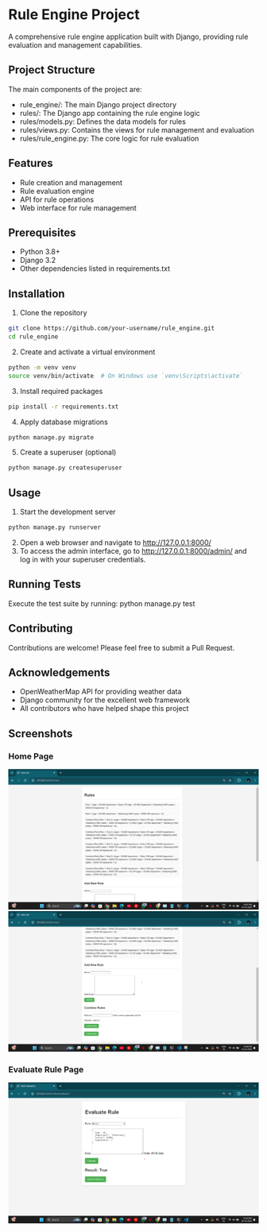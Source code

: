 # Rule Engine Project

A comprehensive rule engine application built with Django, providing rule evaluation and management capabilities.

## Project Structure

The main components of the project are:

- rule_engine/: The main Django project directory
- rules/: The Django app containing the rule engine logic
- rules/models.py: Defines the data models for rules
- rules/views.py: Contains the views for rule management and evaluation
- rules/rule_engine.py: The core logic for rule evaluation

## Features

- Rule creation and management
- Rule evaluation engine
- API for rule operations
- Web interface for rule management

## Prerequisites

- Python 3.8+
- Django 3.2
- Other dependencies listed in requirements.txt

## Installation

1. Clone the repository
```bash
git clone https://github.com/your-username/rule_engine.git
cd rule_engine
```
2. Create and activate a virtual environment
```bash
python -m venv venv
source venv/bin/activate  # On Windows use `venv\Scripts\activate`
```
3. Install required packages
```bash
pip install -r requirements.txt
```
4. Apply database migrations
```bash
python manage.py migrate
```
5. Create a superuser (optional)
```bash
python manage.py createsuperuser
```

## Usage

1. Start the development server
```bash
python manage.py runserver
```
2. Open a web browser and navigate to http://127.0.0.1:8000/
3. To access the admin interface, go to http://127.0.0.1:8000/admin/ and log in with your superuser credentials.

## Running Tests

Execute the test suite by running: python manage.py test

## Contributing

Contributions are welcome! Please feel free to submit a Pull Request.

## Acknowledgements

- OpenWeatherMap API for providing weather data
- Django community for the excellent web framework
- All contributors who have helped shape this project

## Screenshots

### Home Page
![Home Page](images/rules%20homepage1.png)
![Home Page](images/rules%20homepage2.png)

### Evaluate Rule Page
![Evaluate](images/evaluate%20page.png)
